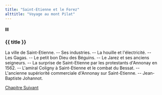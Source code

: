 ```yaml
---
title: "Saint-Etienne et le Forez"
alttitle: "Voyage au mont Pilat"
---
```


#### III

### {{ title }}

<div class="tltr">

La ville de Saint-Etienne. -- Ses industries. -- La houille et l'électricité. -- Les
Gagas. -- Le petit bon Dieu des Béguins. -- Le Jarez et ses anciens seigneurs. -- La
surprise de Saint-Etienne par les protestants d'Annonay en 1562. -- L'amiral
Coligny à Saint-Etienne et le combat du Bessat. -- L'ancienne supériorité
commerciale d'Annonay sur Saint-Etienne. -- Jean-Baptiste Johannot.

</div>

<div id="next">

[Chapitre Suivant](04.html)

</div>
